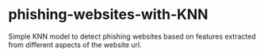 # phishing-websites-with-KNN
Simple KNN model to detect phishing websites based on features extracted from different aspects of the website url.
